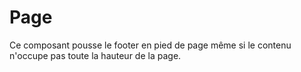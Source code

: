 # Page

Ce composant pousse le footer en pied de page même si le contenu n'occupe pas toute la hauteur de la page.